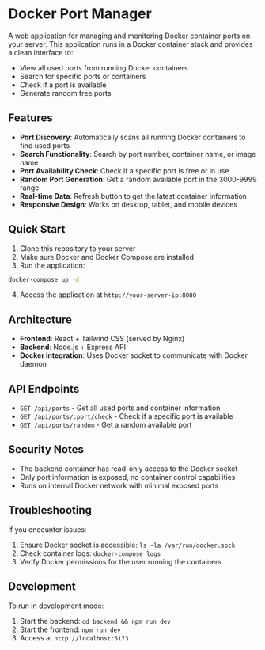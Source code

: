 # Docker Port Manager

A web application for managing and monitoring Docker container ports on your server. This application runs in a Docker container stack and provides a clean interface to:

- View all used ports from running Docker containers
- Search for specific ports or containers
- Check if a port is available
- Generate random free ports

## Features

- **Port Discovery**: Automatically scans all running Docker containers to find used ports
- **Search Functionality**: Search by port number, container name, or image name
- **Port Availability Check**: Check if a specific port is free or in use
- **Random Port Generation**: Get a random available port in the 3000-9999 range
- **Real-time Data**: Refresh button to get the latest container information
- **Responsive Design**: Works on desktop, tablet, and mobile devices

## Quick Start

1. Clone this repository to your server
2. Make sure Docker and Docker Compose are installed
3. Run the application:

```bash
docker-compose up -d
```

4. Access the application at `http://your-server-ip:8080`

## Architecture

- **Frontend**: React + Tailwind CSS (served by Nginx)
- **Backend**: Node.js + Express API
- **Docker Integration**: Uses Docker socket to communicate with Docker daemon

## API Endpoints

- `GET /api/ports` - Get all used ports and container information
- `GET /api/ports/:port/check` - Check if a specific port is available
- `GET /api/ports/random` - Get a random available port

## Security Notes

- The backend container has read-only access to the Docker socket
- Only port information is exposed, no container control capabilities
- Runs on internal Docker network with minimal exposed ports

## Troubleshooting

If you encounter issues:

1. Ensure Docker socket is accessible: `ls -la /var/run/docker.sock`
2. Check container logs: `docker-compose logs`
3. Verify Docker permissions for the user running the containers

## Development

To run in development mode:

1. Start the backend: `cd backend && npm run dev`
2. Start the frontend: `npm run dev`
3. Access at `http://localhost:5173`